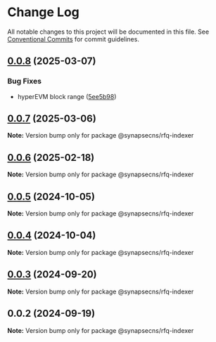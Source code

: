 # Change Log

All notable changes to this project will be documented in this file.
See [Conventional Commits](https://conventionalcommits.org) for commit guidelines.

## [0.0.8](https://github.com/synapsecns/sanguine/compare/@synapsecns/rfq-indexer@0.0.7...@synapsecns/rfq-indexer@0.0.8) (2025-03-07)


### Bug Fixes

* hyperEVM block range ([5ee5b98](https://github.com/synapsecns/sanguine/commit/5ee5b9855d9a2d624320318a83b75ff63a0f39ed))





## [0.0.7](https://github.com/synapsecns/sanguine/compare/@synapsecns/rfq-indexer@0.0.6...@synapsecns/rfq-indexer@0.0.7) (2025-03-06)

**Note:** Version bump only for package @synapsecns/rfq-indexer





## [0.0.6](https://github.com/synapsecns/sanguine/compare/@synapsecns/rfq-indexer@0.0.5...@synapsecns/rfq-indexer@0.0.6) (2025-02-18)

**Note:** Version bump only for package @synapsecns/rfq-indexer





## [0.0.5](https://github.com/synapsecns/sanguine/compare/@synapsecns/rfq-indexer@0.0.4...@synapsecns/rfq-indexer@0.0.5) (2024-10-05)

**Note:** Version bump only for package @synapsecns/rfq-indexer





## [0.0.4](https://github.com/synapsecns/sanguine/compare/@synapsecns/rfq-indexer@0.0.3...@synapsecns/rfq-indexer@0.0.4) (2024-10-04)

**Note:** Version bump only for package @synapsecns/rfq-indexer





## [0.0.3](https://github.com/synapsecns/sanguine/compare/@synapsecns/rfq-indexer@0.0.2...@synapsecns/rfq-indexer@0.0.3) (2024-09-20)

**Note:** Version bump only for package @synapsecns/rfq-indexer





## 0.0.2 (2024-09-19)

**Note:** Version bump only for package @synapsecns/rfq-indexer
